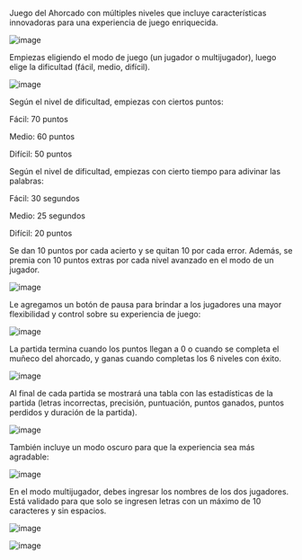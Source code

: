 Juego del Ahorcado con múltiples niveles que incluye características innovadoras para una experiencia de juego enriquecida.

![image](https://github.com/RicardoAn92/Juego-del-Ahorcado-Evolucionado/assets/127223869/6e7cd1df-9f78-4c0e-b580-9b31f37d1d23)

Empiezas eligiendo el modo de juego (un jugador o multijugador), luego elige la dificultad (fácil, medio, difícil).

![image](https://github.com/RicardoAn92/Juego-del-Ahorcado-Evolucionado/assets/127223869/4a4d4d49-64d9-4b70-ab97-7751e79d956d)

Según el nivel de dificultad, empiezas con ciertos puntos:

Fácil: 70 puntos

Medio: 60 puntos

Difícil: 50 puntos

Según el nivel de dificultad, empiezas con cierto tiempo para adivinar las palabras:

Fácil: 30 segundos

Medio: 25 segundos

Difícil: 20 puntos

Se dan 10 puntos por cada acierto y se quitan 10 por cada error. Además, se premia con 10 puntos extras por cada nivel avanzado en el modo de un jugador.

![image](https://github.com/RicardoAn92/Juego-del-Ahorcado-Evolucionado/assets/127223869/f0336cfd-7698-4c7a-9746-d491a36f5793)

Le agregamos un botón de pausa para brindar a los jugadores una mayor flexibilidad y control sobre su experiencia de juego:

![image](https://github.com/RicardoAn92/Juego-del-Ahorcado-Evolucionado/assets/127223869/314281d0-43f0-4d5b-a57e-d810803a2013)

La partida termina cuando los puntos llegan a 0 o cuando se completa el muñeco del ahorcado, y ganas cuando completas los 6 niveles con éxito.

![image](https://github.com/RicardoAn92/Juego-del-Ahorcado-Evolucionado/assets/127223869/2b2738c0-62f8-4aa8-925a-3bb9f0637847)

Al final de cada partida se mostrará una tabla con las estadísticas de la partida (letras incorrectas, precisión, puntuación, puntos ganados, puntos perdidos y duración de la partida).

![image](https://github.com/RicardoAn92/Juego-del-Ahorcado-Evolucionado/assets/127223869/0de2dd8c-481d-4dfe-8e71-84e7369af5a4)

También incluye un modo oscuro para que la experiencia sea más agradable:

![image](https://github.com/RicardoAn92/Juego-del-Ahorcado-Evolucionado/assets/127223869/c079a29d-92fd-4969-87b3-01ebfbe1a15d)

En el modo multijugador, debes ingresar los nombres de los dos jugadores. Está validado para que solo se ingresen letras con un máximo de 10 caracteres y sin espacios.

![image](https://github.com/RicardoAn92/Juego-del-Ahorcado-Evolucionado/assets/127223869/640b1f1b-8b42-4ee0-9cbf-fde061e82632)

![image](https://github.com/RicardoAn92/Juego-del-Ahorcado-Evolucionado/assets/127223869/9fe956f3-30ea-4208-a1b0-7e7c581ac8af)


